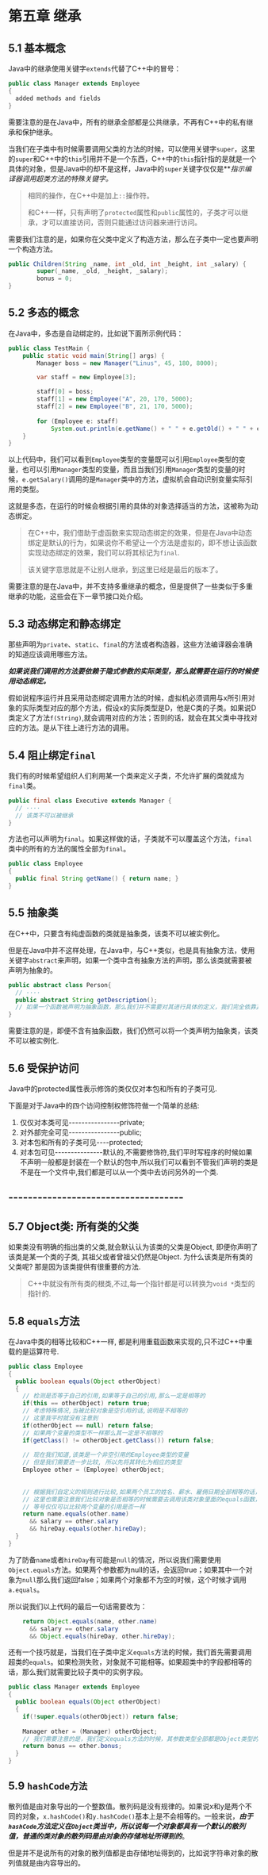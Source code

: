 # 第五章 继承

## 5.1 基本概念

Java中的继承使用关键字`extends`代替了C++中的冒号：

```java
public class Manager extends Employee
{
  added methods and fields
}
```

需要注意的是在Java中，所有的继承全部都是公共继承，不再有C++中的私有继承和保护继承。

当我们在子类中有时候需要调用父类的方法的时候，可以使用关键字`super`，这里的`super`和C++中的`this`引用并不是一个东西，C++中的`this`指针指的是就是一个具体的对象，但是Java中的却不是这样，Java中的`super`关键字仅仅是***指示编译器调用超类方法的特殊关键字。*

> 相同的操作，在C++中是加上`::`操作符。
>
> 和C++一样，只有声明了`protected`属性和`public`属性的，子类才可以继承，才可以直接访问，否则只能通过访问器来进行访问。

需要我们注意的是，如果你在父类中定义了构造方法，那么在子类中一定也要声明一个构造方法。

```java
public Children(String _name, int _old, int _height, int _salary) {
        super(_name, _old, _height, _salary);
        bonus = 0;
}
```

## 5.2 多态的概念

在Java中，多态是自动绑定的，比如说下面所示例代码：

```java
public class TestMain {
    public static void main(String[] args) {
        Manager boss = new Manager("Linus", 45, 180, 8000);

        var staff = new Employee[3];

        staff[0] = boss;
        staff[1] = new Employee("A", 20, 170, 5000);
        staff[2] = new Employee("B", 21, 170, 5000);
      
        for (Employee e: staff)
            System.out.println(e.getName() + " " + e.getOld() + " " + e.getSalary());···
    }
}
```

以上代码中，我们可以看到`Employee`类型的变量既可以引用`Employee`类型的变量，也可以引用`Manager`类型的变量，而且当我们引用`Manager`类型的变量的时候，`e.getSalary()`调用的是`Manager`类中的方法，虚拟机会自动识别变量实际引用的类型。

这就是多态，在运行的时候会根据引用的具体的对象选择适当的方法，这被称为动态绑定。

> 在C++中，我们借助于虚函数来实现动态绑定的效果，但是在Java中动态绑定是默认的行为，如果说你不希望让一个方法是虚拟的，即不想让该函数实现动态绑定的效果，我们可以将其标记为`final`.
>
> 该关键字意思就是不让别人继承，到这里已经是最后的版本了。

需要注意的是在Java中，并不支持多重继承的概念，但是提供了一些类似于多重继承的功能，这些会在下一章节接口处介绍。

## 5.3 动态绑定和静态绑定

那些声明为`private`、`static`、`final`的方法或者构造器，这些方法编译器会准确的知道应该调用哪些方法。

***如果说我们调用的方法要依赖于隐式参数的实际类型，那么就需要在运行的时候使用动态绑定。***

假如说程序运行并且采用动态绑定调用方法的时候，虚拟机必须调用与x所引用对象的实际类型对应的那个方法，假设x的实际类型是D，他是C类的子类。如果说D类定义了方法`f(String)`,就会调用对应的方法；否则的话，就会在其父类中寻找对应的方法。是从下往上进行方法的调用。

## 5.4  阻止绑定`final`

我们有的时候希望组织人们利用某一个类来定义子类，不允许扩展的类就成为`final`类。

```java
public final class Executive extends Manager {
  // ····
  // 该类不可以被继承
}
```

方法也可以声明为`final`。如果这样做的话，子类就不可以覆盖这个方法，`final`类中的所有的方法的属性全部为`final`。

```java
public class Employee
{
  public final String getName() { return name; }
}
```

## 5.5  抽象类

在C++中，只要含有纯虚函数的类就是抽象类，该类不可以被实例化。

但是在Java中并不这样处理，在Java中，与C++类似，也是具有抽象方法，使用关键字`abstract`来声明，如果一个类中含有抽象方法的声明，那么该类就需要被声明为抽象的。

```java
public abstract class Person{
  // ····
  public abstract String getDescription();
  // 如果一个函数被声明为抽象函数，那么我们并不需要对其进行具体的定义，我们完全依靠其派生类来声明和定义。
}
```

需要注意的是，即便不含有抽象函数，我们仍然可以将一个类声明为抽象类，该类不可以被实例化.

## 5.6 受保护访问

Java中的protected属性表示修饰的类仅仅对本包和所有的子类可见.

下面是对于Java中的四个访问控制权修饰符做一个简单的总结:

1. 仅仅对本类可见----------------private;
2. 对外部完全可见----------------public;
3. 对本包和所有的子类可见----protected;
4. 对本包可见---------------默认的,不需要修饰符,我们平时写程序的时候如果不声明一般都是封装在一个默认的包中,所以我们可以看到不管我们声明的类是不是在一个文件中,我们都是可以从一个类中去访问另外的一个类.

## ------------------------------------

## 5.7 Object类: 所有类的父类

如果类没有明确的指出类的父类,就会默认认为该类的父类是Object, 即便你声明了该类是某一个类的子类, 其祖父或者曾祖父仍然是Object. 为什么该类是所有类的父类呢? 那是因为该类提供有很重要的方法.

> C++中就没有所有类的根类,不过,每一个指针都是可以转换为`void *`类型的指针的.

## 5.8 `equals`方法

在Java中类的相等比较和C++一样, 都是利用重载函数来实现的,只不过C++中重载的是运算符号.

```java
public class Employee
{
  public boolean equals(Object otherObject)
  {
    // 检测是否等于自己的引用,如果等于自己的引用,那么一定是相等的
   	if(this == otherObject) return true;
    // 考虑特殊情况,当被比较对象是空引用的话,说明是不相等的
    // 这里我平时就没有注意到
   	if(otherObject == null) return false;
    // 如果两个变量的类型不一样那么其一定是不相等的
    if(getClass() != otherObject.getClass()) return false;
    
    // 现在我们知道,该类是一个非空引用的Employee类型的变量
    // 但是我们需要进一步比较, 所以先将其转化为相应的类型
    Employee other = (Employee) otherObject;
    
    
    // 根据我们自定义的规则进行比较,如果两个员工的姓名、薪水、雇佣日期全部相等的话，我们就认为其是一样的
    // 这里也需要注意我们比较对象是否相等的时候需要去调用该类对象里面的equals函数，我们不能简单的使用等号
    // 等号仅仅可以比较两个变量的引用是否一样
    return name.equals(other.name)
      && salary == other.salary
      && hireDay.equals(other.hireDay);
  }
}
```

为了防备`name`或者`hireDay`有可能是`null`的情况，所以说我们需要使用`Object.equals`方法。如果两个参数都为null的话，会返回true；如果其中一个对象为`null`那么我们返回false；如果两个对象都不为空的时候，这个时候才调用`a.equals`。

所以说我们以上代码的最后一句话需要改为：

```java
    return Object.equals(name, other.name)
      && salary == other.salary
      && Object.equals(hireDay, other.hireDay);
```

还有一个技巧就是，当我们在子类中定义`equals`方法的时候，我们首先需要调用超类的`equals`。如果检测失败，对象就不可能相等。如果超类中的字段都相等的话，那么我们就需要比较子类中的实例字段。

```java
public class Manager extends Employee
{
  public boolean equals(Object otherObject)
  {
   	if(!super.equals(otherObject)) return false;
    
    Manager other = (Manager) otherObject;
    // 我们需要注意的是，我们定义equals方法的时候，其参数类型全部都是Object类型的参数
    return bonus == other.bonus;
  }
}
```

## 5.9 `hashCode方法`

散列值是由对象导出的一个整数值。散列码是没有规律的。如果说x和y是两个不同的对象，`x.hashCode()`和`y.hashCode()`基本上是不会相等的。一般来说，***由于`hashCode`方法定义在`Object`类当中，所以说每一个对象都具有一个默认的散列值，普通的类对象的散列码是由对象的存储地址所得到的***。

但是并不是说所有的对象的散列值都是由存储地址得到的，比如说字符串对象的散列值就是由内容导出的。

